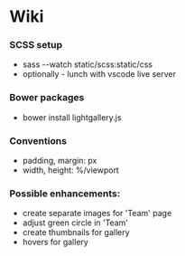 # Wiki

### SCSS setup
- sass --watch static/scss:static/css
- optionally - lunch with vscode live server

### Bower packages
- bower install lightgallery.js

### Conventions
- padding, margin: px
- width, height: %/viewport

### Possible enhancements:
- create separate images for 'Team' page
- adjust green circle in 'Team'
- create thumbnails for gallery
- hovers for gallery